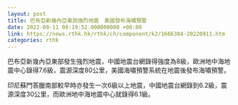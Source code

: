 ```yaml
---
layout: post
title: 巴布亞新幾內亞東部強烈地震　美國發布海嘯預警
date: 2022-09-11 08:19:52.000000000 +08:00
link: https://news.rthk.hk/rthk/ch/component/k2/1666384-20220911.htm
categories: rthk
---
```


巴布亞新幾內亞東部發生強烈地震，中國地震台網錄得強度為8級，歐洲地中海地震中心錄得7.6級，震源深度80公里，美國海嘯預警系統在地震後發布海嘯預警。

印尼蘇門答臘南部較早時亦發生一次6級以上地震，中國地震台網錄到6.2級，震源深度30公里，而歐洲地中海地震中心就錄得6.1級。
